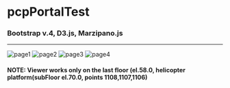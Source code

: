 # pcpPortalTest

### Bootstrap v.4, D3.js, Marzipano.js
***

![page1](http://drive.google.com/uc?export=view&id=1TH8hODC71YmKIGHSUOx7P2xcJEAzLBDu)
![page2](http://drive.google.com/uc?export=view&id=1s2Gro7qS81pgLRvhsTFq0kZoi8crk48l)
![page3](http://drive.google.com/uc?export=view&id=1D0eJtJ_5YUvhtHFtaCi6e1s4Re29WPK4)
![page4](http://drive.google.com/uc?export=view&id=17PBOBn4DqFmlTydctntACMt3j1FolIH0)


#### **NOTE:** Viewer works only on the last floor (el.58.0, helicopter platform(subFloor el.70.0, points 1108,1107,1106)
